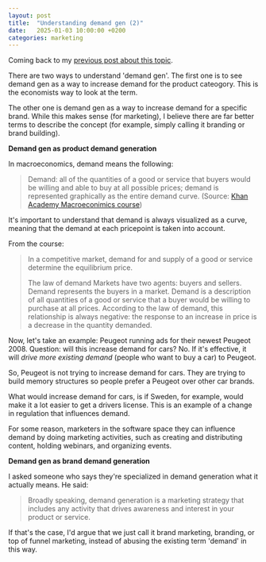 ```yaml
---
layout: post
title:  "Understanding demand gen (2)"
date:   2025-01-03 10:00:00 +0200
categories: marketing
---
```




Coming back to my [previous post about this topic](https://thomasfrenkiel.com/marketing/2024/12/23/demand-gen.html).

There are two ways to understand 'demand gen'.
The first one is to see demand gen as a way to increase demand for the product cateogory. This is the economists way to look at the term. 

The other one is demand gen as a way to increase demand for a specific brand. While this makes sense (for marketing), I believe there are far better terms to describe the concept (for example, simply calling it branding or brand building).

**Demand gen as product demand generation**


In macroeconomics, demand means the following:
> Demand: all of the quantities of a good or service that buyers would be willing and able to buy at all possible prices; demand is represented graphically as the entire demand curve. (Source: [Khan Academy Macroeconimics course](https://www.khanacademy.org/economics-finance-domain/macroeconomics))

It's important to understand that demand is always visualized as a curve, meaning that the demand at each pricepoint is taken into account. 

From the course:
> In a competitive market, demand for and supply of a good or service determine the equilibrium price.
>  
> The law of demand
> Markets have two agents: buyers and sellers. Demand represents the buyers in a market. Demand is a description of all quantities of a good or service that a buyer would be willing to purchase at all prices.
> According to the law of demand, this relationship is always negative: the response to an increase in price is a decrease in the quantity demanded.


Now, let's take an example: Peugeot running ads for their newest Peugeot 2008. 
Question: will this increase demand for cars? 
No. If it's effective, it will *drive more existing demand* (people who want to buy a car) to Peugeot. 

So, Peugeot is not trying to increase demand for cars. They are trying to build memory structures so people prefer a Peugeot over other car brands.

What would increase demand for cars, is if Sweden, for example, would make it a lot easier to get a drivers license. This is an example of a change in regulation that influences demand.

For some reason, marketers in the software space they can influence demand by doing marketing activities, such as creating and distributing content, holding webinars, and organizing events. 

**Demand gen as brand demand generation**

I asked someone who says they're specialized in demand generation what it actually means. He said:

> Broadly speaking, demand generation is a marketing strategy that includes any activity that drives awareness and interest in your product or service.



If that's the case, I'd argue that we just call it brand marketing, branding, or top of funnel marketing, instead of abusing the existing term 'demand' in this way.


